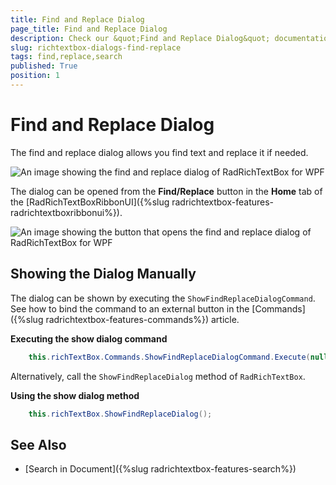 ```yaml
---
title: Find and Replace Dialog
page_title: Find and Replace Dialog
description: Check our &quot;Find and Replace Dialog&quot; documentation article for the RadRichTextBox WPF control.
slug: richtextbox-dialogs-find-replace
tags: find,replace,search
published: True
position: 1
---
```


# Find and Replace Dialog

The find and replace dialog allows you find text and replace it if needed.

![An image showing the find and replace dialog of RadRichTextBox for WPF](images/richtextbox-dialogs-find-replace-0.png)

The dialog can be opened from the __Find/Replace__ button in the __Home__ tab of the [RadRichTextBoxRibbonUI]({%slug radrichtextbox-features-radrichtextboxribbonui%}).

![An image showing the button that opens the find and replace dialog of RadRichTextBox for WPF](images/richtextbox-dialogs-find-replace-1.png)

## Showing the Dialog Manually

The dialog can be shown by executing the `ShowFindReplaceDialogCommand`. See how to bind the command to an external button in the [Commands]({%slug radrichtextbox-features-commands%}) article.

__Executing the show dialog command__
```C#
	this.richTextBox.Commands.ShowFindReplaceDialogCommand.Execute(null);
```

Alternatively, call the `ShowFindReplaceDialog` method of `RadRichTextBox`.

__Using the show dialog method__
```C#
	this.richTextBox.ShowFindReplaceDialog();
```

## See Also  
* [Search in Document]({%slug radrichtextbox-features-search%})

